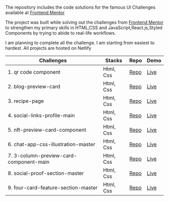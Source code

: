 The repository includes the code solutions for the famous UI Challenges available at  [Frontend Mentor](https://www.frontendmentor.io/challenges)

The project was built while solving out the challenges from [Frontend Mentor](https://www.frontendmentor.io/challenges) to strengthen my primary skills in HTML,CSS and JavaScript,React.js,Styled Components by trying to abide to real-life workflows.


I am planning to complete all the challenge. I am starting from easiest to hardest.
All projects are hosted on Netlify

| Challenges                   | Stacks          | Repo                                                                                          | Demo                                                 |
|----------------------------- |--------------   |--------------------------------------------------------------------------------------------   |---------------------------------------------------   |
| 1. qr code component         |  Html, Css      | [Repo](https://github.com/amankr794/frontend-mentors/tree/QR-Code/qr-code-component-main)     |[Live](https://ak-qr-code-component.netlify.app/)     |
| 2. blog-preview-card         |  Html, Css      | [Repo](./blog-preview-card-main)                                                              |[Live](https://akr-blog-preview-card.netlify.app/)    |
| 3. recipe-page               |  Html, Css      | [Repo](./recipe-page-main)                                                                    |[Live](https://ak-omelette-receipe-page.netlify.app/) |
| 4. social-links-profile-main |  Html, Css      | [Repo](./social-links-profile-main)                                                           |[Live](https://ak-social-links-profile.netlify.app)   |
| 5. nft-preview-card-component |  Html, Css     | [Repo](./nft-preview-card-component-main)                                                    |[Live](https://ak-nft-preview-card-component.netlify.app/)   |
| 6. chat-app-css-illustration-master |  Html, Css     | [Repo](./chat-app-css-illustration-master)                                                    |[Live](https://ak-chat-app.netlify.app)   |
| 7. 3-column-preview-card-component-main |  Html, Css     | [Repo](./3-column-preview-card-component-main)                                                    |[Live](https://ak-column-card-component.netlify.app/)  
| 8. social-proof-section-master|  Html, Css     | [Repo](./social-proof-section-master)                                                          |[Live](https://ak-social-proof-section-master.netlify.app/)  
| 9. four-card-feature-section-master|  Html, Css     | [Repo](./four-card-feature-section-master)                                                          |[Live](https://ak-four-card-feature-section-master.netlify.app/)  
